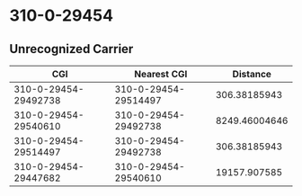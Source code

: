 # 310-0-29454
## Unrecognized Carrier


| CGI | Nearest CGI | Distance |
|-----|-------------|----------|
| 310-0-29454-29492738 | 310-0-29454-29514497 | 306.38185943 |
| 310-0-29454-29540610 | 310-0-29454-29492738 | 8249.46004646 |
| 310-0-29454-29514497 | 310-0-29454-29492738 | 306.38185943 |
| 310-0-29454-29447682 | 310-0-29454-29540610 | 19157.907585 |
